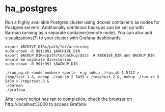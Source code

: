 # ha_postgres

Run a highly available Postgres cluster using docker containers as nodes for Postgres servers. Additionally continous backups can be set up with Barman running as a separate container(remote node). You can also add visualizations(?) to your cluster with Grafana dashboards.

```
export ARCHIVE_DIR=/path/for/archiving
sudo chown -R 991:991 $ARCHIVE_DIR
export BACKUP_DIR=/path/to/backup/data  # ARCHIVE_DIR and BACKUP_DIR should be separate directories
sudo chown -R 991:991 $BACKUP_DIR

./run_pg.sh <node number> <port>  e.g nohup ./run.sh 1 5432 > /tmp/test.1 &, nohup ./run.sh 2 5433 > /tmp/test.2 &, nohup ./run.sh 3 5434 > /tmp/test.3 &
./barman
./grafana
```

After every script has ran to completion, check the browser on http://localhost:3000 to access Grafana